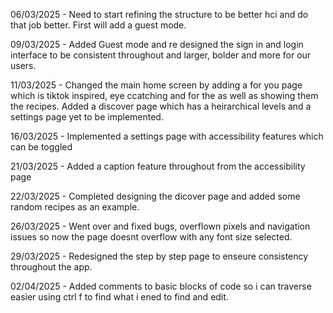 06/03/2025 - Need to start refining the structure to be better hci and do that job better.
             First will add a guest mode.

09/03/2025 - Added Guest mode and re designed the sign in and login interface to be consistent throughout and larger, bolder and more for our users.

11/03/2025 - Changed the main home screen by adding a for you page which is tiktok inspired, eye ccatching and for the as well as showing them the recipes. Added a discover page which has a heirarchical levels and a settings page yet to be implemented.

16/03/2025 - Implemented a settings page with accessibility features which can be toggled

21/03/2025 - Added a caption feature throughout from the accessibility page

22/03/2025 - Completed designing the dicover page and added some random recipes as an example.

26/03/2025 - Went over and fixed bugs, overflown pixels and navigation issues so now the page doesnt overflow with any font size selected.

29/03/2025 - Redesigned the step by step page to enseure consistency throughout the app.

02/04/2025 - Added comments to basic blocks of code so i can traverse easier using ctrl f to find what i ened to find and edit.


             